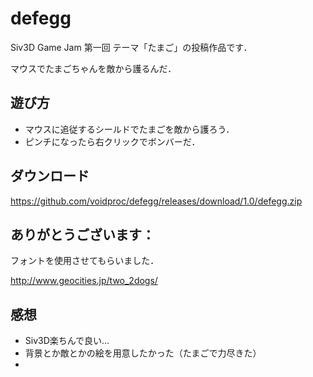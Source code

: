 # defegg

Siv3D Game Jam 第一回 テーマ「たまご」の投稿作品です．

マウスでたまごちゃんを敵から護るんだ．


## 遊び方

* マウスに追従するシールドでたまごを敵から護ろう．
* ピンチになったら右クリックでボンバーだ．


## ダウンロード
<https://github.com/voidproc/defegg/releases/download/1.0/defegg.zip>

## ありがとうございます：
フォントを使用させてもらいました．

<http://www.geocities.jp/two_2dogs/>

## 感想
* Siv3D楽ちんで良い…
* 背景とか敵とかの絵を用意したかった（たまごで力尽きた）
* 
